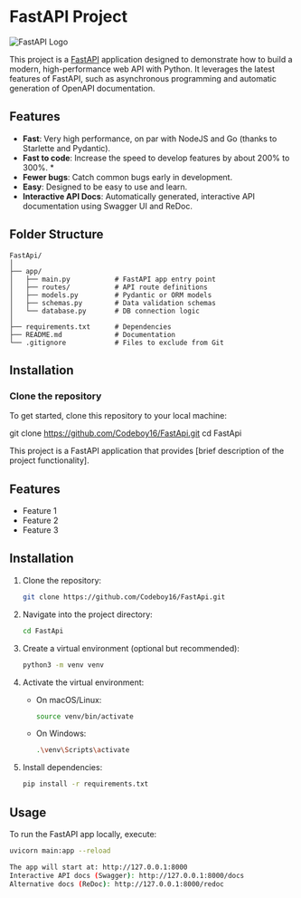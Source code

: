 # FastAPI Project

![FastAPI Logo](https://fastapi.tiangolo.com/img/logo-margin/logo-teal.png)

This project is a [FastAPI](https://fastapi.tiangolo.com/) application designed to demonstrate how to build a modern, high-performance web API with Python. It leverages the latest features of FastAPI, such as asynchronous programming and automatic generation of OpenAPI documentation.

## Features

- **Fast**: Very high performance, on par with NodeJS and Go (thanks to Starlette and Pydantic).
- **Fast to code**: Increase the speed to develop features by about 200% to 300%. *
- **Fewer bugs**: Catch common bugs early in development.
- **Easy**: Designed to be easy to use and learn.
- **Interactive API Docs**: Automatically generated, interactive API documentation using Swagger UI and ReDoc.

## Folder Structure
```
FastApi/
│
├── app/
│   ├── main.py           # FastAPI app entry point
│   ├── routes/           # API route definitions
│   ├── models.py         # Pydantic or ORM models
│   ├── schemas.py        # Data validation schemas
│   └── database.py       # DB connection logic
│
├── requirements.txt      # Dependencies
├── README.md             # Documentation
└── .gitignore            # Files to exclude from Git
```
## Installation

### Clone the repository

To get started, clone this repository to your local machine:


git clone https://github.com/Codeboy16/FastApi.git
cd FastApi

This project is a FastAPI application that provides [brief description of the project functionality].

## Features

- Feature 1
- Feature 2
- Feature 3

## Installation

1. Clone the repository:
    ```bash
    git clone https://github.com/Codeboy16/FastApi.git
    ```
2. Navigate into the project directory:
    ```bash
    cd FastApi
    ```

3. Create a virtual environment (optional but recommended):
    ```bash
    python3 -m venv venv
    ```

4. Activate the virtual environment:
    - On macOS/Linux:
        ```bash
        source venv/bin/activate
        ```
    - On Windows:
        ```bash
        .\venv\Scripts\activate
        ```

5. Install dependencies:
    ```bash
    pip install -r requirements.txt
    ```

## Usage

To run the FastAPI app locally, execute:
```bash
uvicorn main:app --reload

The app will start at: http://127.0.0.1:8000
Interactive API docs (Swagger): http://127.0.0.1:8000/docs
Alternative docs (ReDoc): http://127.0.0.1:8000/redoc


